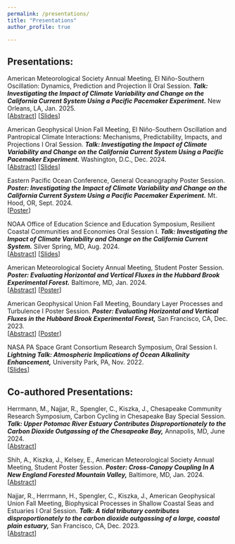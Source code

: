 ```yaml
---
permalink: /presentations/
title: "Presentations"
author_profile: true

---
```



## Presentations:

American Meteorological Society Annual Meeting, El Niño-Southern Oscillation: Dynamics, Prediction and Projection II Oral Session. ***Talk: Investigating the Impact of Climate Variability and Change on the California Current System Using a Pacific Pacemaker Experiment.*** New Orleans, LA, Jan. 2025. \
[<a href="https://ams.confex.com/ams/105ANNUAL/meetingapp.cgi/Paper/457792" target="_blank">Abstract</a>] 
[<a href="https://jackiekiz.github.io/files/pm_ams_slides.pdf" target="_blank">Slides</a>]


American Geophysical Union Fall Meeting, El Niño-Southern Oscillation and Pantropical Climate Interactions: Mechanisms, Predictability, Impacts, and Projections I Oral Session. ***Talk: Investigating the Impact of Climate Variability and Change on the California Current System Using a Pacific Pacemaker Experiment.*** Washington, D.C., Dec. 2024. \
[<a href="https://agu.confex.com/agu/agu24/meetingapp.cgi/Paper/1721220" target="_blank">Abstract</a>]
[<a href="https://jackiekiz.github.io/files/pm_agu_slides.pdf" target="_blank">Slides</a>]


Eastern Pacific Ocean Conference, General Oceanography Poster Session. ***Poster: Investigating the Impact of Climate Variability and Change on the California Current System Using a Pacific Pacemaker Experiment.*** Mt. Hood, OR, Sept. 2024. \
[<a href="https://jackiekiz.github.io/files/pacemaker_poster.pdf" target="_blank">Poster</a>]


NOAA Office of Education Science and Education Symposium, Resilient Coastal Communities and Economies Oral Session I. ***Talk: Investigating the Impact of Climate Variability and Change on the California Current System.*** Silver Spring, MD, Aug. 2024. \
[<a href="https://www.noaa.gov/sites/default/files/2024-07/2024%20Symposium%20Booklet%20Draftsm-file.pdf#page=114.09" target="_blank">Abstract</a>]
[<a href="https://jackiekiz.github.io/files/pm_symposium_slides.pdf" target="_blank">Slides</a>]


American Meteorological Society Annual Meeting, Student Poster Session. ***Poster: Evaluating Horizontal and Vertical Fluxes in the Hubbard Brook Experimental Forest.*** Baltimore, MD, Jan. 2024. \
[<a href="https://ams.confex.com/ams/104ANNUAL/meetingapp.cgi/Paper/433209" target="_blank">Abstract</a>]
[<a href="https://jackiekiz.github.io/files/hbef_poster.pdf" target="_blank">Poster</a>]


American Geophysical Union Fall Meeting, Boundary Layer Processes and Turbulence I Poster Session. ***Poster: Evaluating Horizontal and Vertical Fluxes in the Hubbard Brook Experimental Forest,*** San Francisco, CA, Dec. 2023. \
[<a href="https://agu.confex.com/agu/fm23/meetingapp.cgi/Paper/1288498" target="_blank">Abstract</a>]
[<a href="https://jackiekiz.github.io/files/hbef_poster.pdf" target="_blank">Poster</a>]


NASA PA Space Grant Consortium Research Symposium, Oral Session I. ***Lightning Talk: Atmospheric Implications of Ocean Alkalinity Enhancement,*** University Park, PA, Nov. 2022. \
[<a href="https://jackiekiz.github.io/files/oae_slides.pdf" target="_blank">Slides</a>]


## Co-authored Presentations:

Herrmann, M., Najjar, R., Spengler, C., Kiszka, J., Chesapeake Community Research Symposium, Carbon Cycling in Chesapeake Bay Special Session. ***Talk: Upper Potomac River Estuary Contributes Disproportionately to the Carbon Dioxide Outgassing of the Chesapeake Bay,*** Annapolis, MD, June 2024. \
[<a href="https://ccmp2024.chesapeake.org/wp-content/uploads/2024/04/Session-19-Abstracts.pdf#page=4.40" target="_blank">Abstract</a>]


Shih, A., Kiszka, J., Kelsey, E., American Meteorological Society Annual Meeting, Student Poster Session. ***Poster: Cross-Canopy Coupling In A New England Forested Mountain Valley,*** Baltimore, MD, Jan. 2024. \
[<a href="https://ams.confex.com/ams/104ANNUAL/meetingapp.cgi/Paper/427908" target="_blank">Abstract</a>]


Najjar, R., Herrmann, H., Spengler, C., Kiszka, J., American Geophysical Union Fall Meeting, Biophysical Processes in Shallow Coastal Seas and Estuaries I Oral Session. ***Talk: A tidal tributary contributes disproportionately to the carbon dioxide outgassing of a large, coastal plain estuary,*** San Francisco, CA, Dec. 2023. \
[<a href="https://agu.confex.com/agu/fm23/meetingapp.cgi/Paper/1438197" target="_blank">Abstract</a>]

